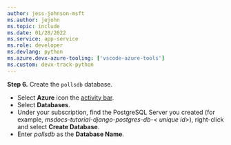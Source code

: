```yaml
---
author: jess-johnson-msft
ms.author: jejohn
ms.topic: include
ms.date: 01/28/2022
ms.service: app-service
ms.role: developer
ms.devlang: python
ms.azure.devx-azure-tooling: ['vscode-azure-tools']
ms.custom: devx-track-python
---
```


**Step 6.** Create the `pollsdb` database.

* Select **Azure** icon the [activity bar](https://code.visualstudio.com/docs/getstarted/userinterface).
* Select **Databases**.
* Under your subscription, find the PostgreSQL Server you created (for example, *msdocs-tutorial-django-postgres-db-< unique id>*), right-click and select **Create Database**.
* Enter *pollsdb* as the **Database Name**.
